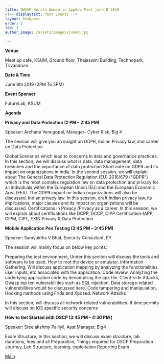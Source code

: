 ```yaml
---
title: OWASP Kerala Women in AppSec Meet june 8 2019
<!-- displaytext: Past Events -->
layout: blogpost
order: 2
tab: 1
author_image: /assets/images/june8.jpg

---
```


**Venue**

Meet up cafe, KSUM, Ground floor, Thejaswini Building, Technopark, Trivandrum

**Date & Time**

   June 8th 2019 (2PM To 5PM)

**Event Sponser**

FutureLab, KSUM

**Agenda**

**Privacy and Data Protection (2 PM – 2:45 PM)**

Speaker: Archana Venugopal, Manager- Cyber Risk, Big 4

The session will give you an insight on GDPR, Indian Privacy law, and career on Data Protection

Global Scenarios which lead to concerns in data and governance practices. In this section, we will discuss what is data, data management, data breaches and the importance of data protection
Short note on GDPR and its impact on organizations in India. In the second session, we will explain about The General Data Protection Regulation (EU) 2016/679 ("GDPR") which is the most complex regulation law on data protection and privacy for all individuals within the European Union (EU) and the European Economic Area (EEA). The GDPR impact on Indian organizations will also be discussed.
Indian privacy law. In this session, draft Indian privacy law, its implications, major clauses and its impact on organizations will be discussed.
Certifications in Privacy /Privacy as a career. In this session, we will explain about certifications like DCPP, DCCP, CIPP Certification-IAPP, CIPM, CIPT, EXIN Privacy & Data Protection

**Mobile Application Pen Testing (2:45 PM – 3:45 PM)**

Speaker: Samyuktha V Bhat, Security Consultant, EY

The session will mainly focus on below key points:

Preparing the test environment, Under this section will discuss the tools and software to be used. How to root the device or emulator.
Information Gathering, Will discuss application mapping by analyzing the functionalities, user inputs, etc associated with the application.
Code review, Analyzing the underlying application code by decompiling the apk file.
Client-side Attacks, Owasp top ten vulnerabilities such as SQL injection, Data storage-related vulnerabilities would be discussed here.
Code tampering and manipulation, Hooking methods using Frida and Xposed.
Network Attacks

In this section, will discuss all network-related vulnerabilities. If time permits will discuss on iOS specific security concerns

**How to Get Started with OSCP (3:45 PM – 4:30 PM )**

Speaker: Sreelakshmy Palliyil, Asst.Manager, Big4

Exam Structure, In this section, we will discuss exam structure, lab durations, fees and all
Preparation, Things required for OSCP Preparation
Journey, Lab Structure, learning, exploitation
Reporting
Exam

[Main](/)